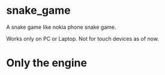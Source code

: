 # snake_game
A snake game like nokia phone snake game.

Works only on PC or Laptop. Not for touch devices as of now.

<h1>Only the engine</h1>
